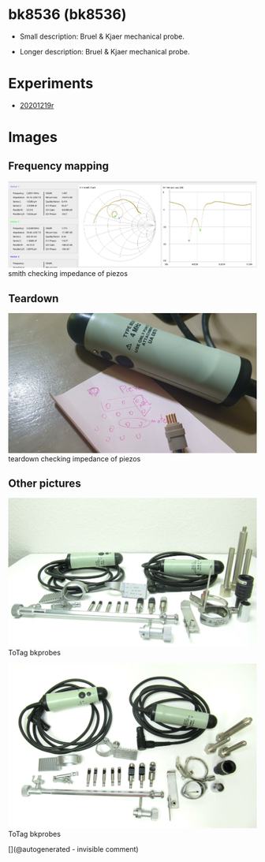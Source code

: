 # bk8536 (bk8536)

* Small description: Bruel & Kjaer mechanical probe.

* Longer description: Bruel & Kjaer mechanical probe.

# Experiments

* [20201219r](/include/experiments/auto/20201219r.md)


# Images

## Frequency mapping 

![](/include/20201219r/impedances/8536.png)
smith
checking impedance of piezos

## Teardown 

![](/include/20201219r/images/20201219_201216.jpg)
teardown
checking impedance of piezos

## Other pictures 

![](/include/bk/unnamed.jpg)
ToTag
bkprobes

![](/include/bk/unnamed2.jpg)
ToTag
bkprobes





[](@autogenerated - invisible comment)
